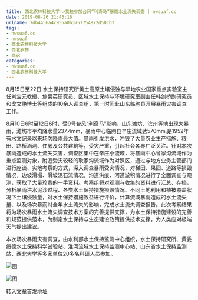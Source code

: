 ```yaml
---
title: 西北农林科技大学->我校参加台风“利奇马”暴雨水土流失调查 | nwsuaf.cc
date: 2019-08-26 21:43:16
urlname: 7db4456a4c955a0b3757754872d50cb3
tags: 
- nwsuaf.cc
- nwsuaf
- 西北农林科技大学
- 西北农林
- 西农
categories:
- nwsuaf.cc
- 西北农林科技大学
---
```



8月15日至22日,水土保持研究所黄土高原土壤侵蚀与旱地农业国家重点实验室主任刘宝元教授、焦菊英研究员、区域水土保持与环境研究室副主任韩剑桥副研究员和戈文艳博士等组成的10余人调查组，第一时间赴山东临朐县开展暴雨灾害调查工作。

8月10日6时至12日6时，受9号台风“利奇马”影响，山东潍坊、滨州等地出现大暴雨，潍坊市平均降水量237.4mm，暴雨中心临朐县辛庄流域达570mm,是1952年有水文记录以来场次降雨最大值。暴雨引发洪水，冲毁了大量农业生产措施、粮田、路桥涵洞、住房及公共建筑等，受灾严重，引起社会各界广泛关注。针对本次暴雨造成的水土流失灾害，调查区集中在辛庄小流域，将暴雨中心曾家沟流域作为重点监测对象，附近受灾较轻的耿家沟流域作为对照区，通过与地方业务主管部门进行座谈、实地考察的方式，深入调查暴雨受灾情况，对梯田、果园、道路等损毁情况，边坡滑塌、滑坡泥石流情况，沟道洪痕、河道淤积情况进行了全面调查与观测，获取了大量珍贵的一手资料。考察组将对观测与收集的资料进行汇总、存档，分析暴雨洪水泥沙过程、各类水土保持措施损毁情况、不同土地利用和植被覆盖状况下土壤侵蚀量，对水土保持措施效益进行评价，计算流域暴雨造成的水土流失量、以及场次暴雨对全年水土流失的影响，完成水土流失调查报告。此次考察结果将为场次暴雨水土流失调查技术方案的完善提供支撑，为水土保持措施建设的完善和规范提供范本，为制定水土保持与生态建设政策提供技术支撑，为人类应对极端天气提出建议。

本次场次暴雨灾害调查，由水利部水土保持监测中心组织，水土保持研究所、黄委绥德水土保持科学试验站、淮河流域水土保持监测中心站、山东省水土保持监测站、西北大学等多家单位20多名科研人员参加。



![图](https://news.nwsuaf.edu.cn/images/content/2019-08/20190826193407184057.jpg)

![图](https://news.nwsuaf.edu.cn/images/content/2019-08/20190826193351452987.jpg)

[转入文章首发地址](https://news.nwsuaf.edu.cn/xnxw/91463.htm)